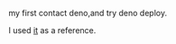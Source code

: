 my first contact deno,and try deno deploy.

I used [it](https://news.mynavi.jp/article/programinglanguageoftheworld-34/) as a reference.
